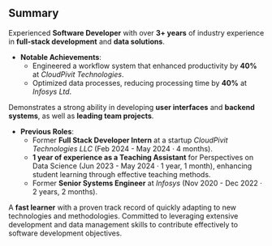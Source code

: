 ## Summary

Experienced **Software Developer** with over **3+ years** of industry experience in **full-stack development** and **data solutions**. 

- **Notable Achievements**:
  - Engineered a workflow system that enhanced productivity by **40%** at *CloudPivit Technologies*.
  - Optimized data processes, reducing processing time by **40%** at *Infosys Ltd*.

Demonstrates a strong ability in developing **user interfaces** and **backend systems**, as well as **leading team projects**. 

- **Previous Roles**:
  - Former **Full Stack Developer Intern** at a startup *CloudPivit Technologies LLC* (Feb 2024 - May 2024 · 4 months).
  - **1 year of experience as a Teaching Assistant** for Perspectives on Data Science (Jun 2023 - May 2024 · 1 year, 1 month), enhancing student learning through effective teaching methods.
  - Former **Senior Systems Engineer** at *Infosys* (Nov 2020 - Dec 2022 · 2 years, 2 months).

A **fast learner** with a proven track record of quickly adapting to new technologies and methodologies. Committed to leveraging extensive development and data management skills to contribute effectively to software development objectives.
